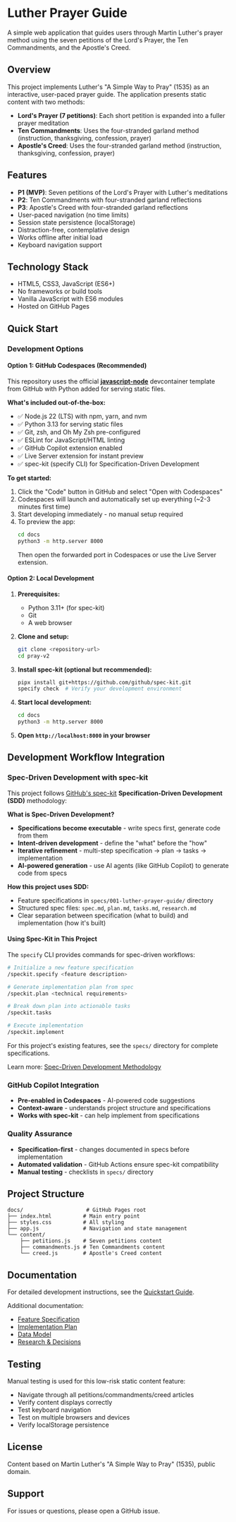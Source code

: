 # Luther Prayer Guide

A simple web application that guides users through Martin Luther's prayer method using the seven petitions of the Lord's Prayer, the Ten Commandments, and the Apostle's Creed.

## Overview

This project implements Luther's "A Simple Way to Pray" (1535) as an interactive, user-paced prayer guide. The application presents static content with two methods:

- **Lord's Prayer (7 petitions)**: Each short petition is expanded into a fuller prayer meditation
- **Ten Commandments**: Uses the four-stranded garland method (instruction, thanksgiving, confession, prayer)
- **Apostle's Creed**: Uses the four-stranded garland method (instruction, thanksgiving, confession, prayer)

## Features

- **P1 (MVP)**: Seven petitions of the Lord's Prayer with Luther's meditations
- **P2**: Ten Commandments with four-stranded garland reflections
- **P3**: Apostle's Creed with four-stranded garland reflections
- User-paced navigation (no time limits)
- Session state persistence (localStorage)
- Distraction-free, contemplative design
- Works offline after initial load
- Keyboard navigation support

## Technology Stack

- HTML5, CSS3, JavaScript (ES6+)
- No frameworks or build tools
- Vanilla JavaScript with ES6 modules
- Hosted on GitHub Pages

## Quick Start

### Development Options

#### Option 1: GitHub Codespaces (Recommended)

This repository uses the official **[javascript-node](https://github.com/devcontainers/templates/tree/main/src/javascript-node)** devcontainer template from GitHub with Python added for serving static files.

**What's included out-of-the-box:**
- ✅ Node.js 22 (LTS) with npm, yarn, and nvm
- ✅ Python 3.13 for serving static files
- ✅ Git, zsh, and Oh My Zsh pre-configured
- ✅ ESLint for JavaScript/HTML linting
- ✅ GitHub Copilot extension enabled
- ✅ Live Server extension for instant preview
- ✅ spec-kit (specify CLI) for Specification-Driven Development

**To get started:**

1. Click the "Code" button in GitHub and select "Open with Codespaces"
2. Codespaces will launch and automatically set up everything (~2-3 minutes first time)
3. Start developing immediately - no manual setup required
4. To preview the app:
   ```bash
   cd docs
   python3 -m http.server 8000
   ```
   Then open the forwarded port in Codespaces or use the Live Server extension.

#### Option 2: Local Development

1. **Prerequisites:**
   - Python 3.11+ (for spec-kit)
   - Git
   - A web browser

2. **Clone and setup:**
   ```bash
   git clone <repository-url>
   cd pray-v2
   ```

3. **Install spec-kit (optional but recommended):**
   ```bash
   pipx install git+https://github.com/github/spec-kit.git
   specify check  # Verify your development environment
   ```

4. **Start local development:**
   ```bash
   cd docs
   python3 -m http.server 8000
   ```

5. **Open `http://localhost:8000` in your browser**

## Development Workflow Integration

### Spec-Driven Development with spec-kit

This project follows [GitHub's spec-kit](https://github.com/github/spec-kit) **Specification-Driven Development (SDD)** methodology:

**What is Spec-Driven Development?**
- **Specifications become executable** - write specs first, generate code from them
- **Intent-driven development** - define the "what" before the "how"  
- **Iterative refinement** - multi-step specification → plan → tasks → implementation
- **AI-powered generation** - use AI agents (like GitHub Copilot) to generate code from specs

**How this project uses SDD:**
- Feature specifications in `specs/001-luther-prayer-guide/` directory
- Structured spec files: `spec.md`, `plan.md`, `tasks.md`, `research.md`
- Clear separation between specification (what to build) and implementation (how it's built)

#### Using Spec-Kit in This Project

The `specify` CLI provides commands for spec-driven workflows:

```bash
# Initialize a new feature specification
/speckit.specify <feature description>

# Generate implementation plan from spec
/speckit.plan <technical requirements>

# Break down plan into actionable tasks
/speckit.tasks

# Execute implementation
/speckit.implement
```

For this project's existing features, see the `specs/` directory for complete specifications.

Learn more: [Spec-Driven Development Methodology](https://github.com/github/spec-kit/blob/main/spec-driven.md)

### GitHub Copilot Integration

- **Pre-enabled in Codespaces** - AI-powered code suggestions
- **Context-aware** - understands project structure and specifications
- **Works with spec-kit** - can help implement from specifications

### Quality Assurance

- **Specification-first** - changes documented in specs before implementation
- **Automated validation** - GitHub Actions ensure spec-kit compatibility
- **Manual testing** - checklists in `specs/` directory

## Project Structure

```
docs/                    # GitHub Pages root
├── index.html          # Main entry point
├── styles.css          # All styling
├── app.js              # Navigation and state management
└── content/
    ├── petitions.js    # Seven petitions content
    ├── commandments.js # Ten Commandments content
    └── creed.js        # Apostle's Creed content
```

## Documentation

For detailed development instructions, see the [Quickstart Guide](specs/001-luther-prayer-guide/quickstart.md).

Additional documentation:
- [Feature Specification](specs/001-luther-prayer-guide/spec.md)
- [Implementation Plan](specs/001-luther-prayer-guide/plan.md)
- [Data Model](specs/001-luther-prayer-guide/data-model.md)
- [Research & Decisions](specs/001-luther-prayer-guide/research.md)

## Testing

Manual testing is used for this low-risk static content feature:

- Navigate through all petitions/commandments/creed articles
- Verify content displays correctly
- Test keyboard navigation
- Test on multiple browsers and devices
- Verify localStorage persistence

## License

Content based on Martin Luther's "A Simple Way to Pray" (1535), public domain.

## Support

For issues or questions, please open a GitHub issue.
